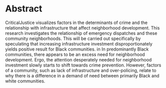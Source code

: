 # Abstract

CriticalJustice visualizes factors in the determinants of crime and the relationship with infrastructure that affect neighborhood development. This research investigates the relationship of emergency dispatches and these community neighborhoods. This will be carried out specifically by speculating that increasing infrastructure investment disproportionately yields positive result for Black communities. in In predominantly Black communities, there appears to be an excess need for neighborhood development. Ergo, the attention desperately needed for neighborhood investment slowly starts to shift towards crime prevention. However, factors of a community, such as lack of infrastructure and over-policing, relate to why there is a difference in a demand of need between primarily Black and white communities.